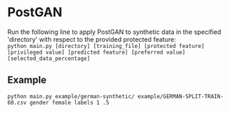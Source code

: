 # PostGAN
Run the following line to apply PostGAN to synthetic data in the specified 'directory' with respect to the provided protected feature:  
`python main.py [directory] [training_file] [protected feature] [privileged value] [predicted feature] [preferred value] [selected_data_percentage]`

## Example
`python main.py example/german-synthetic/ example/GERMAN-SPLIT-TRAIN-60.csv gender female labels 1 .5`
